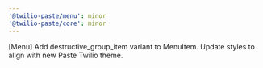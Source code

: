 ```yaml
---
'@twilio-paste/menu': minor
'@twilio-paste/core': minor
---
```


[Menu] Add destructive_group_item variant to MenuItem. Update styles to align with new Paste Twilio theme.
